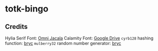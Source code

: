# totk-bingo

## Credits
Hylia Serif Font: [Omni Jacala](https://artsyomni.com/hyliaserif)
Calamity Font: [Google Drive](https://drive.google.com/file/d/1vqvy_1C_ejhTUVfVSHuW-3WsdC0CkBWp/view)
`cyrb128` hashing function: [bryc](https://stackoverflow.com/a/47593316)
`mulberry32` random number generator: [bryc](https://github.com/bryc/code/blob/master/jshash/PRNGs.md)